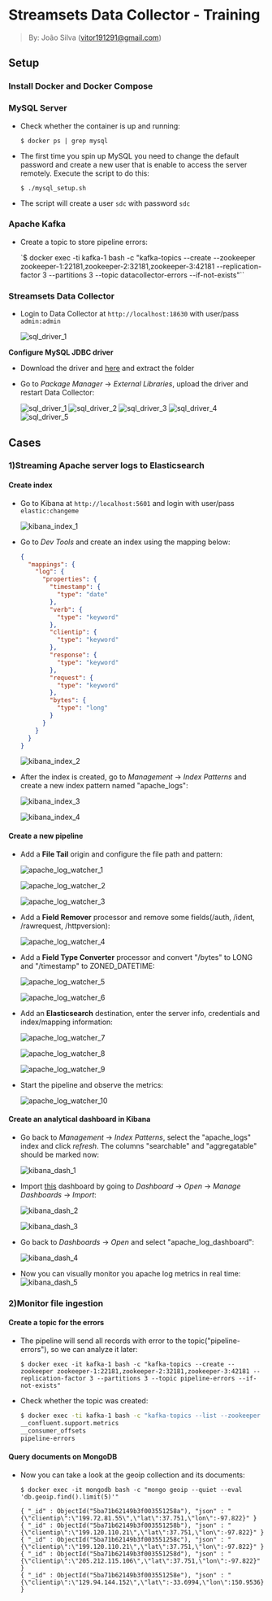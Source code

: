# Streamsets Data Collector - Training
> By: João Silva (vitor191291@gmail.com)

## Setup
### Install Docker and Docker Compose


### MySQL Server
- Check whether the container is up and running:

  `$ docker ps | grep mysql`

- The first time you spin up MySQL you need to change the default password and create a new user that is enable to access the server remotely. Execute the script to do this:

  `$ ./mysql_setup.sh`

- The script will create a user `sdc` with password `sdc`

### Apache Kafka
- Create a topic to store pipeline errors:

  `$ docker exec -ti kafka-1 bash -c "kafka-topics --create --zookeeper zookeeper-1:22181,zookeeper-2:32181,zookeeper-3:42181 --replication-factor 3 --partitions 3 --topic datacollector-errors --if-not-exists"``


### Streamsets Data Collector
- Login to Data Collector at `http://localhost:18630` with user/pass `admin:admin`

  ![sql_driver_1](https://i.imgur.com/io4efEV.png)

**Configure MySQL JDBC driver**
- Download the driver and [here](https://dev.mysql.com/get/Downloads/Connector-J/mysql-connector-java-5.1.47.zip) and extract the folder

- Go to *Package Manager* -> *External Libraries*, upload the driver and restart Data Collector:

  ![sql_driver_1](https://i.imgur.com/lwIQNAo.png)
  ![sql_driver_2](https://i.imgur.com/VteFwQN.png)
  ![sql_driver_3](https://i.imgur.com/FE1GeJG.png)
  ![sql_driver_4](https://i.imgur.com/h7vot7J.png)
  ![sql_driver_5](https://i.imgur.com/k7waJ58.png)

## Cases
### 1)Streaming Apache server logs to Elasticsearch
#### Create index
- Go to Kibana at `http://localhost:5601` and login with user/pass `elastic:changeme`

  ![kibana_index_1](https://i.imgur.com/sZo1nQe.png)

- Go to *Dev Tools* and create an index using the mapping below:

  ```json
  {
    "mappings": {
      "log": {
        "properties": {
          "timestamp": {
            "type": "date"
          },
          "verb": {
            "type": "keyword"
          },
          "clientip": {
            "type": "keyword"
          },
          "response": {
            "type": "keyword"
          },
          "request": {
            "type": "keyword"
          },
          "bytes": {
            "type": "long"
          }
        }
      }
    }
  }
  ```

  ![kibana_index_2](https://i.imgur.com/9p2XPXy.png)

- After the index is created, go to *Management* -> *Index Patterns* and create a new index pattern named "apache_logs":

  ![kibana_index_3](https://i.imgur.com/X2AcN5Z.png)

  ![kibana_index_4](https://i.imgur.com/xJvw54T.png)

#### Create a new pipeline
- Add a **File Tail** origin and configure the file path and pattern:

  ![apache_log_watcher_1](https://i.imgur.com/H1bVVxP.png)

  ![apache_log_watcher_2](https://i.imgur.com/CUIUo7E.png)

  ![apache_log_watcher_3](https://i.imgur.com/h486uiW.png)

- Add a **Field Remover** processor and remove some fields(/auth, /ident, /rawrequest, /httpversion):

  ![apache_log_watcher_4](https://i.imgur.com/IVi3ulm.png)

- Add a **Field Type Converter** processor and convert "/bytes" to LONG and "/timestamp" to ZONED_DATETIME:

  ![apache_log_watcher_5](https://i.imgur.com/zvHa6rl.png)

  ![apache_log_watcher_6](https://i.imgur.com/VGIY2sq.png)

- Add an **Elasticsearch** destination, enter the server info, credentials and index/mapping information:

  ![apache_log_watcher_7](https://i.imgur.com/xGcUGkI.png)

  ![apache_log_watcher_8](https://i.imgur.com/nLOAE1s.png)

  ![apache_log_watcher_9](https://i.imgur.com/5l5kC57.png)

- Start the pipeline and observe the metrics:

  ![apache_log_watcher_10](https://i.imgur.com/rn40XIR.png)

#### Create an analytical dashboard in Kibana
- Go back to *Management* -> *Index Patterns*, select the "apache_logs" index and click *refresh*. The columns "searchable" and "aggregatable" should be marked now:

  ![kibana_dash_1](https://i.imgur.com/wrnydER.png)

- Import [this](asd) dashboard by going to *Dashboard* -> *Open* -> *Manage Dashboards* -> *Import*:

  ![kibana_dash_2](https://i.imgur.com/ZizVfgb.png)

  ![kibana_dash_3](https://i.imgur.com/lE8t9Tj.png)

- Go back to *Dashboards* -> *Open* and select "apache_log_dashboard":

  ![kibana_dash_4](https://i.imgur.com/oQnZa3F.png)

- Now you can visually monitor you apache log metrics in real time:
  ![kibana_dash_5](https://i.imgur.com/K4OQppO.png)

### 2)Monitor file ingestion
#### Create a topic for the errors
- The pipeline will send all records with error to the topic("pipeline-errors"), so we can analyze it later:

  `$ docker exec -it kafka-1 bash -c "kafka-topics --create --zookeeper zookeeper-1:22181,zookeeper-2:32181,zookeeper-3:42181 --replication-factor 3 --partitions 3 --topic pipeline-errors --if-not-exists"`

- Check whether the topic was created:

  ```sh
  $ docker exec -ti kafka-1 bash -c "kafka-topics --list --zookeeper zookeeper-1:22181,zookeeper-2:32181,zookeeper-3:42181"
  __confluent.support.metrics
  __consumer_offsets
  pipeline-errors
  ```

#### Query documents on MongoDB
- Now you can take a look at the geoip collection and its documents:

  ```
  $ docker exec -it mongodb bash -c "mongo geoip --quiet --eval 'db.geoip.find().limit(5)'"

  { "_id" : ObjectId("5ba71b62149b3f003551258a"), "json" : "{\"clientip\":\"199.72.81.55\",\"lat\":37.751,\"lon\":-97.822}" }
  { "_id" : ObjectId("5ba71b62149b3f003551258b"), "json" : "{\"clientip\":\"199.120.110.21\",\"lat\":37.751,\"lon\":-97.822}" }
  { "_id" : ObjectId("5ba71b62149b3f003551258c"), "json" : "{\"clientip\":\"199.120.110.21\",\"lat\":37.751,\"lon\":-97.822}" }
  { "_id" : ObjectId("5ba71b62149b3f003551258d"), "json" : "{\"clientip\":\"205.212.115.106\",\"lat\":37.751,\"lon\":-97.822}" }
  { "_id" : ObjectId("5ba71b62149b3f003551258e"), "json" : "{\"clientip\":\"129.94.144.152\",\"lat\":-33.6994,\"lon\":150.9536}" }
  ````

